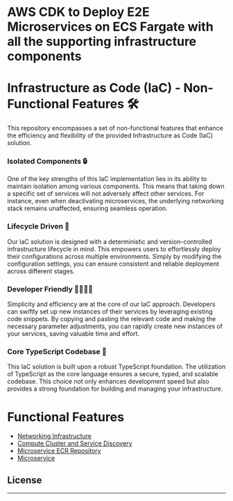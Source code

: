 # AWS CDK to Deploy E2E Microservices on ECS Fargate with all the supporting infrastructure components 

# Infrastructure as Code (IaC) - Non-Functional Features 🛠️

This repository encompasses a set of non-functional features that enhance the efficiency and flexibility of the provided Infrastructure as Code (IaC) solution.

### Isolated Components 🔒
One of the key strengths of this IaC implementation lies in its ability to maintain isolation among various components. This means that taking down a specific set of services will not adversely affect other services. For instance, even when deactivating microservices, the underlying networking stack remains unaffected, ensuring seamless operation.

### Lifecycle Driven 🔄
Our IaC solution is designed with a deterministic and version-controlled infrastructure lifecycle in mind. This empowers users to effortlessly deploy their configurations across multiple environments. Simply by modifying the configuration settings, you can ensure consistent and reliable deployment across different stages.

### Developer Friendly 👩‍💻👨‍💻
Simplicity and efficiency are at the core of our IaC approach. Developers can swiftly set up new instances of their services by leveraging existing code snippets. By copying and pasting the relevant code and making the necessary parameter adjustments, you can rapidly create new instances of your services, saving valuable time and effort.

### Core TypeScript Codebase 🚀
This IaC solution is built upon a robust TypeScript foundation. The utilization of TypeScript as the core language ensures a secure, typed, and scalable codebase. This choice not only enhances development speed but also provides a strong foundation for building and managing your infrastructure.


# Functional Features
- [Networking Infrastructure](./docs/Networking.md)
- [Compute Cluster and Service Discovery](./docs/ComputeCluster.md)
- [Microservice ECR Repository](./docs/EcrRepository.md)
- [Microservice](./docs/Microservice.md)
## License

---
